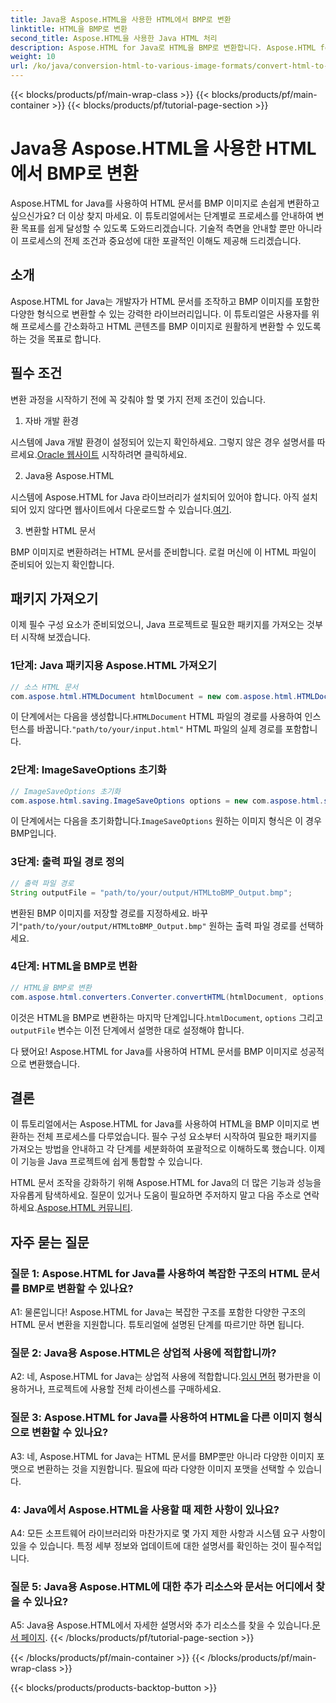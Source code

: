 ```yaml
---
title: Java용 Aspose.HTML을 사용한 HTML에서 BMP로 변환
linktitle: HTML을 BMP로 변환
second_title: Aspose.HTML을 사용한 Java HTML 처리
description: Aspose.HTML for Java로 HTML을 BMP로 변환합니다. Aspose.HTML for Java를 사용하여 HTML 문서를 BMP 이미지로 원활하게 변환하는 포괄적인 튜토리얼입니다.
weight: 10
url: /ko/java/conversion-html-to-various-image-formats/convert-html-to-bmp/
---
```


{{< blocks/products/pf/main-wrap-class >}}
{{< blocks/products/pf/main-container >}}
{{< blocks/products/pf/tutorial-page-section >}}

# Java용 Aspose.HTML을 사용한 HTML에서 BMP로 변환

Aspose.HTML for Java를 사용하여 HTML 문서를 BMP 이미지로 손쉽게 변환하고 싶으신가요? 더 이상 찾지 마세요. 이 튜토리얼에서는 단계별로 프로세스를 안내하여 변환 목표를 쉽게 달성할 수 있도록 도와드리겠습니다. 기술적 측면을 안내할 뿐만 아니라 이 프로세스의 전제 조건과 중요성에 대한 포괄적인 이해도 제공해 드리겠습니다. 

## 소개

Aspose.HTML for Java는 개발자가 HTML 문서를 조작하고 BMP 이미지를 포함한 다양한 형식으로 변환할 수 있는 강력한 라이브러리입니다. 이 튜토리얼은 사용자를 위해 프로세스를 간소화하고 HTML 콘텐츠를 BMP 이미지로 원활하게 변환할 수 있도록 하는 것을 목표로 합니다.

## 필수 조건

변환 과정을 시작하기 전에 꼭 갖춰야 할 몇 가지 전제 조건이 있습니다.

1. 자바 개발 환경

 시스템에 Java 개발 환경이 설정되어 있는지 확인하세요. 그렇지 않은 경우 설명서를 따르세요.[Oracle 웹사이트](https://www.oracle.com/java/technologies/javase-downloads.html) 시작하려면 클릭하세요.

2. Java용 Aspose.HTML

시스템에 Aspose.HTML for Java 라이브러리가 설치되어 있어야 합니다. 아직 설치되어 있지 않다면 웹사이트에서 다운로드할 수 있습니다.[여기](https://releases.aspose.com/html/java/).

3. 변환할 HTML 문서

BMP 이미지로 변환하려는 HTML 문서를 준비합니다. 로컬 머신에 이 HTML 파일이 준비되어 있는지 확인합니다.

## 패키지 가져오기

이제 필수 구성 요소가 준비되었으니, Java 프로젝트로 필요한 패키지를 가져오는 것부터 시작해 보겠습니다.

### 1단계: Java 패키지용 Aspose.HTML 가져오기

```java
// 소스 HTML 문서
com.aspose.html.HTMLDocument htmlDocument = new com.aspose.html.HTMLDocument("path/to/your/input.html");
```

 이 단계에서는 다음을 생성합니다.`HTMLDocument` HTML 파일의 경로를 사용하여 인스턴스를 바꿉니다.`"path/to/your/input.html"` HTML 파일의 실제 경로를 포함합니다.

### 2단계: ImageSaveOptions 초기화

```java
// ImageSaveOptions 초기화
com.aspose.html.saving.ImageSaveOptions options = new com.aspose.html.saving.ImageSaveOptions(com.aspose.html.rendering.image.ImageFormat.Bmp);
```

 이 단계에서는 다음을 초기화합니다.`ImageSaveOptions` 원하는 이미지 형식은 이 경우 BMP입니다.

### 3단계: 출력 파일 경로 정의

```java
// 출력 파일 경로
String outputFile = "path/to/your/output/HTMLtoBMP_Output.bmp";
```

 변환된 BMP 이미지를 저장할 경로를 지정하세요. 바꾸기`"path/to/your/output/HTMLtoBMP_Output.bmp"` 원하는 출력 파일 경로를 선택하세요.

### 4단계: HTML을 BMP로 변환

```java
// HTML을 BMP로 변환
com.aspose.html.converters.Converter.convertHTML(htmlDocument, options, outputFile);
```

 이것은 HTML을 BMP로 변환하는 마지막 단계입니다.`htmlDocument`, `options` 그리고`outputFile` 변수는 이전 단계에서 설명한 대로 설정해야 합니다.

다 됐어요! Aspose.HTML for Java를 사용하여 HTML 문서를 BMP 이미지로 성공적으로 변환했습니다.

## 결론

이 튜토리얼에서는 Aspose.HTML for Java를 사용하여 HTML을 BMP 이미지로 변환하는 전체 프로세스를 다루었습니다. 필수 구성 요소부터 시작하여 필요한 패키지를 가져오는 방법을 안내하고 각 단계를 세분화하여 포괄적으로 이해하도록 했습니다. 이제 이 기능을 Java 프로젝트에 쉽게 통합할 수 있습니다.

 HTML 문서 조작을 강화하기 위해 Aspose.HTML for Java의 더 많은 기능과 성능을 자유롭게 탐색하세요. 질문이 있거나 도움이 필요하면 주저하지 말고 다음 주소로 연락하세요.[Aspose.HTML 커뮤니티](https://forum.aspose.com/).

## 자주 묻는 질문

### 질문 1: Aspose.HTML for Java를 사용하여 복잡한 구조의 HTML 문서를 BMP로 변환할 수 있나요?

A1: 물론입니다! Aspose.HTML for Java는 복잡한 구조를 포함한 다양한 구조의 HTML 문서 변환을 지원합니다. 튜토리얼에 설명된 단계를 따르기만 하면 됩니다.

### 질문 2: Java용 Aspose.HTML은 상업적 사용에 적합합니까?

 A2: 네, Aspose.HTML for Java는 상업적 사용에 적합합니다.[임시 면허](https://purchase.aspose.com/temporary-license/) 평가판을 이용하거나, 프로젝트에 사용할 전체 라이센스를 구매하세요.

### 질문 3: Aspose.HTML for Java를 사용하여 HTML을 다른 이미지 형식으로 변환할 수 있나요?

A3: 네, Aspose.HTML for Java는 HTML 문서를 BMP뿐만 아니라 다양한 이미지 포맷으로 변환하는 것을 지원합니다. 필요에 따라 다양한 이미지 포맷을 선택할 수 있습니다.

### 4: Java에서 Aspose.HTML을 사용할 때 제한 사항이 있나요?

A4: 모든 소프트웨어 라이브러리와 마찬가지로 몇 가지 제한 사항과 시스템 요구 사항이 있을 수 있습니다. 특정 세부 정보와 업데이트에 대한 설명서를 확인하는 것이 필수적입니다.

### 질문 5: Java용 Aspose.HTML에 대한 추가 리소스와 문서는 어디에서 찾을 수 있나요?

A5: Java용 Aspose.HTML에서 자세한 설명서와 추가 리소스를 찾을 수 있습니다.[문서 페이지](https://reference.aspose.com/html/java/).
{{< /blocks/products/pf/tutorial-page-section >}}

{{< /blocks/products/pf/main-container >}}
{{< /blocks/products/pf/main-wrap-class >}}

{{< blocks/products/products-backtop-button >}}
